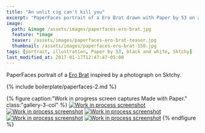 ```yaml
---
title: "An unlit cig can't kill you"
excerpt: "PaperFaces portrait of a Ero Brat drawn with Paper by 53 on an iPad."
image: 
  path: &image /assets/images/paperfaces-ero-brat.jpg 
  feature: *image
  teaser: /assets/images/paperfaces-ero-brat-teaser.jpg
  thumbnail: /assets/images/paperfaces-ero-brat-150.jpg
tags: [portrait, illustration, Paper by 53, black and white, Sktchy]
last_modified_at: 2017-01-17T12:47:47-05:00
---
```


PaperFaces portrait of a [Ero Brat](http://sktchy.com/zPm01D ) inspired by a photograph on Sktchy.

{% include boilerplate/paperfaces-2.md %}

{% figure caption:"Work in progress screen captures Made with Paper." class:"gallery-3-col" %}
[![Work in process screenshot](/assets/images/paperfaces-ero-brat-process-1-600.jpg)](/assets/images/paperfaces-ero-brat-process-1-lg.jpg) [![Work in process screenshot](/assets/images/paperfaces-ero-brat-process-2-600.jpg)](/assets/images/paperfaces-ero-brat-process-2-lg.jpg) [![Work in process screenshot](/assets/images/paperfaces-ero-brat-process-3-600.jpg)](/assets/images/paperfaces-ero-brat-process-3-lg.jpg) [![Work in process screenshot](/assets/images/paperfaces-ero-brat-process-4-600.jpg)](/assets/images/paperfaces-ero-brat-process-4-lg.jpg) [![Work in process screenshot](/assets/images/paperfaces-ero-brat-process-5-600.jpg)](/assets/images/paperfaces-ero-brat-process-5-lg.jpg)
{% endfigure %}
